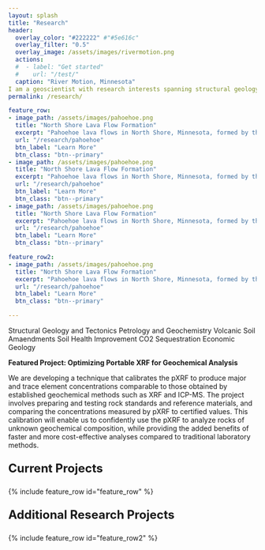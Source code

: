 ```yaml
---
layout: splash
title: "Research"
header:
  overlay_color: "#222222" #"#5e616c"
  overlay_filter: "0.5"
  overlay_image: /assets/images/rivermotion.png
  actions:
  #  - label: "Get started"
  #    url: "/test/"
  caption: "River Motion, Minnesota"
I am a geoscientist with research interests spanning structural geology, tectonics, petrology, geochemistry, and economic geology. My earlier work examined the structure and tectonic evolution of the Pan-African Dahomeyide Belt and the adjacent Voltaian Sedimentary Basin. My current research focuses on optimizing basaltic rock powders in agricultural and forest ecosystems to improve soil health and enhance CO₂ sequestration. A key component of this work explores the tripartite potential of carbonatitic and ultramafic rocks—agronomic benefits, CO₂ removal, and critical mineral resources—while carefully assessing the potential release of potentially toxic elements (PTEs) into the environment.
permalink: /research/

feature_row:
- image_path: /assets/images/pahoehoe.png
  title: "North Shore Lava Flow Formation"
  excerpt: "Pahoehoe lava flows in North Shore, Minnesota, formed by the continental rift that once ran across the Great Lakes region."
  url: "/research/pahoehoe"
  btn_label: "Learn More"
  btn_class: "btn--primary"
- image_path: /assets/images/pahoehoe.png
  title: "North Shore Lava Flow Formation"
  excerpt: "Pahoehoe lava flows in North Shore, Minnesota, formed by the continental rift that once ran across the Great Lakes region."
  url: "/research/pahoehoe"
  btn_label: "Learn More"
  btn_class: "btn--primary"
- image_path: /assets/images/pahoehoe.png
  title: "North Shore Lava Flow Formation"
  excerpt: "Pahoehoe lava flows in North Shore, Minnesota, formed by the continental rift that once ran across the Great Lakes region."
  url: "/research/pahoehoe"
  btn_label: "Learn More"
  btn_class: "btn--primary"

feature_row2:
- image_path: /assets/images/pahoehoe.png
  title: "North Shore Lava Flow Formation"
  excerpt: "Pahoehoe lava flows in North Shore, Minnesota, formed by the continental rift that once ran across the Great Lakes region."
  url: "/research/pahoehoe"
  btn_label: "Learn More"
  btn_class: "btn--primary"

---
```


Structural Geology and Tectonics
Petrology and Geochemistry
Volcanic Soil Amaendments
Soil Health Improvement
CO2 Sequestration
Economic Geology

**Featured Project: Optimizing Portable XRF for Geochemical Analysis**

We are developing a technique that calibrates the pXRF to produce major and trace element concentrations comparable to those obtained by established geochemical methods such as XRF and ICP-MS. The project involves preparing and testing rock standards and reference materials, and comparing the concentrations measured by pXRF to certified values. This calibration will enable us to confidently use the pXRF to analyze rocks of unknown geochemical composition, while providing the added benefits of faster and more cost-effective analyses compared to traditional laboratory methods.

<p style="font-size: 1.5rem; font-weight: bold">Current Projects</p>
{% include feature_row id="feature_row" %}

<!-- Other content -->



<p style="font-size: 1.5rem; font-weight: bold">Additional Research Projects</p>

{% include feature_row id="feature_row2" %}
